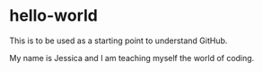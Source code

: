 # hello-world
This is to be used as a starting point to understand GitHub.

My name is Jessica and I am teaching myself the world of coding.
